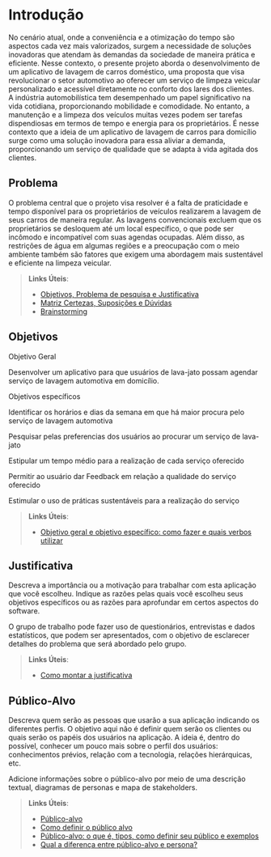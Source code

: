 # Introdução

No cenário atual, onde a conveniência e a otimização do tempo são aspectos cada vez mais valorizados, surgem a necessidade de soluções inovadoras que atendam às demandas da sociedade de maneira prática e eficiente. Nesse contexto, o presente projeto aborda o desenvolvimento de um aplicativo de lavagem de carros doméstico, uma proposta que visa revolucionar o setor automotivo ao oferecer um serviço de limpeza veicular personalizado e acessível diretamente no conforto dos lares dos clientes.  
A indústria automobilística tem desempenhado um papel significativo na vida cotidiana, proporcionando mobilidade e comodidade. No entanto, a manutenção e a limpeza dos veículos muitas vezes podem ser tarefas dispendiosas em termos de tempo e energia para os proprietários. É nesse contexto que a ideia de um aplicativo de lavagem de carros para domicílio surge como uma solução inovadora para essa aliviar a demanda, proporcionando um serviço de qualidade que se adapta à vida agitada dos clientes.

## Problema
O problema central que o projeto visa resolver é a falta de praticidade e tempo disponível para os proprietários de veículos realizarem a lavagem de seus carros de maneira regular. As lavagens convencionais excluem que os proprietários se desloquem até um local específico, o que pode ser incômodo e incompatível com suas agendas ocupadas. Além disso, as restrições de água em algumas regiões e a preocupação com o meio ambiente também são fatores que exigem uma abordagem mais sustentável e eficiente na limpeza veicular.

> **Links Úteis**:
> - [Objetivos, Problema de pesquisa e Justificativa](https://medium.com/@versioparole/objetivos-problema-de-pesquisa-e-justificativa-c98c8233b9c3)
> - [Matriz Certezas, Suposições e Dúvidas](https://medium.com/educa%C3%A7%C3%A3o-fora-da-caixa/matriz-certezas-suposi%C3%A7%C3%B5es-e-d%C3%BAvidas-fa2263633655)
> - [Brainstorming](https://www.euax.com.br/2018/09/brainstorming/)

## Objetivos

Objetivo Geral 

  Desenvolver um aplicativo para que usuários de lava-jato possam agendar serviço de lavagem automotiva em domicílio. 

Objetivos específicos 

  Identificar os horários e dias da semana em que há maior procura pelo serviço de lavagem automotiva 

  Pesquisar pelas preferencias dos usuários ao procurar um serviço de lava-jato 

  Estipular um tempo médio para a realização de cada serviço oferecido 

  Permitir ao usuário dar Feedback em relação a qualidade do serviço oferecido 

  Estimular o uso de práticas sustentáveis para a realização do serviço
 
> **Links Úteis**:
> - [Objetivo geral e objetivo específico: como fazer e quais verbos utilizar](https://blog.mettzer.com/diferenca-entre-objetivo-geral-e-objetivo-especifico/)

## Justificativa

Descreva a importância ou a motivação para trabalhar com esta aplicação que você escolheu. Indique as razões pelas quais você escolheu seus objetivos específicos ou as razões para aprofundar em certos aspectos do software.

O grupo de trabalho pode fazer uso de questionários, entrevistas e dados estatísticos, que podem ser apresentados, com o objetivo de esclarecer detalhes do problema que será abordado pelo grupo.

> **Links Úteis**:
> - [Como montar a justificativa](https://guiadamonografia.com.br/como-montar-justificativa-do-tcc/)

## Público-Alvo

Descreva quem serão as pessoas que usarão a sua aplicação indicando os diferentes perfis. O objetivo aqui não é definir quem serão os clientes ou quais serão os papéis dos usuários na aplicação. A ideia é, dentro do possível, conhecer um pouco mais sobre o perfil dos usuários: conhecimentos prévios, relação com a tecnologia, relações
hierárquicas, etc.

Adicione informações sobre o público-alvo por meio de uma descrição textual, diagramas de personas e mapa de stakeholders.

> **Links Úteis**:
> - [Público-alvo](https://blog.hotmart.com/pt-br/publico-alvo/)
> - [Como definir o público alvo](https://exame.com/pme/5-dicas-essenciais-para-definir-o-publico-alvo-do-seu-negocio/)
> - [Público-alvo: o que é, tipos, como definir seu público e exemplos](https://klickpages.com.br/blog/publico-alvo-o-que-e/)
> - [Qual a diferença entre público-alvo e persona?](https://rockcontent.com/blog/diferenca-publico-alvo-e-persona/)
